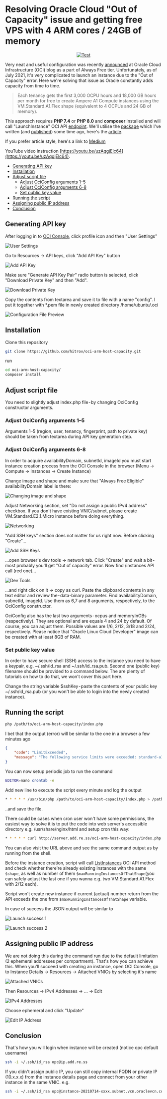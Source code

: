 # Resolving Oracle Cloud "Out of Capacity" issue and getting free VPS with 4 ARM cores / 24GB of memory

<p align="center">
  <a href="https://github.com/hitrov/oci-arm-host-capacity/actions"><img src="https://github.com/hitrov/oci-arm-host-capacity/workflows/Tests/badge.svg" alt="Test"></a>
</p>

Very neat and useful configuration was recently [announced](https://blogs.oracle.com/cloud-infrastructure/post/moving-to-ampere-a1-compute-instances-on-oracle-cloud-infrastructure-oci) at Oracle Cloud Infrastructure (OCI) blog as a part of Always Free tier. Unfortunately, as of July 2021, it's very complicated to launch an instance due to the "Out of Capacity" error. Here we're solving that issue as Oracle constantly adds capacity from time to time.

> Each tenancy gets the first 3,000 OCPU hours and 18,000 GB hours per month for free to create Ampere A1 Compute instances using the VM.Standard.A1.Flex shape (equivalent to 4 OCPUs and 24 GB of memory).

This approach requires **PHP 7.4** or **PHP 8.0** and **composer** installed and will call "LaunchInstance" OCI API [endpoint](https://docs.oracle.com/en-us/iaas/api/#/en/iaas/20160918/Instance/LaunchInstance). We'll utilise the [package](https://packagist.org/packages/hitrov/oci-api-php-request-sign) which I've written (and [published](https://github.com/hitrov/oci-api-php-request-sign)) some time ago, here's the [article](https://hitrov.medium.com/creating-mini-php-sdk-to-sign-oracle-cloud-infrastructure-api-requests-d91a224c7008?sk=5b4405c1124bfeac30a370630fd94126).

If you prefer article style, here's a link to [Medium](https://hitrov.medium.com/resolving-oracle-cloud-out-of-capacity-issue-and-getting-free-vps-with-4-arm-cores-24gb-of-6ecd5ede6fcc?sk=01d761f7cd80c77e0fed773972f4d1a8)

YouTube video instruction [https://youtu.be/uzAqgjElc64](https://youtu.be/uzAqgjElc64).

- [Generating API key](#generating-api-key)
- [Installation](#installation)
- [Adjust script file](#adjust-script-file)
  - [Adjust OciConfig arguments 1–5](#adjust-ociconfig-arguments-15)
  - [Adjust OciConfig arguments 6-8](#adjust-ociconfig-arguments-6-8)
  - [Set public key value](#set-public-key-value)
- [Running the script](#running-the-script)
- [Assigning public IP address](#assigning-public-ip-address)
- [Conclusion](#conclusion)

## Generating API key

After logging in to [OCI Console](http://cloud.oracle.com/), click profile icon and then "User Settings"

![User Settings](images/user-settings.png)

Go to Resources -> API keys, click "Add API Key" button

![Add API Key](images/add-api-key.png)

Make sure "Generate API Key Pair" radio button is selected, click "Download Private Key" and then "Add".

![Download Private Key](images/download-private-key.png)

Copy the contents from textarea and save it to file with a name "config". I put it together with *.pem file in newly created directory /home/ubuntu/.oci

![Configuration File Preview](images/config-file-preview.png)

## Installation

Clone this repository
```bash
git clone https://github.com/hitrov/oci-arm-host-capacity.git
```
run
```bash
cd oci-arm-host-capacity/
composer install
```

## Adjust script file

You need to slightly adjust index.php file - by changing OciConfig constructor arguments.

### Adjust OciConfig arguments 1–5

Arguments 1–5 (region, user, tenancy, fingerprint, path to private key) should be taken from textarea during API key generation step.

### Adjust OciConfig arguments 6-8

In order to acquire availabilityDomain, subnetId, imageId you must start instance creation process from the OCI Console in the browser (Menu -> Compute -> Instances -> Create Instance)

Change image and shape and make sure that "Always Free Eligible" availabilityDomain label is there:

![Changing image and shape](images/create-compute-instance.png)

Adjust Networking section, set "Do not assign a public IPv4 address" checkbox. If you don't have existing VNIC/subnet, please create VM.Standard.E2.1.Micro instance before doing everything.

![Networking](images/networking.png)

"Add SSH keys" section does not matter for us right now. Before clicking "Create"…

![Add SSH Keys](images/add-ssh-keys.png)

…open browser's dev tools -> network tab. Click "Create" and wait a bit - most probably you'll get "Out of capacity" error. Now find /instances API call (red one)…

![Dev Tools](images/dev-tools.png)

…and right click on it -> copy as curl. Paste the clipboard contents in any text editor and review the - data-binary parameter. Find availabilityDomain, subnetId, imageId. Use them as 6,7 and 8 arguments, respectively, to the OciConfig constructor.

OciConfig also has the last two arguments - ocpus and memoryInGBs (respectively). They are optional and are equals 4 and 24 by default. Of course, you can adjust them.  Possible values are 1/6, 2/12, 3/18 and 2/24, respectively. Please notice that "Oracle Linux Cloud Developer" image can be created with at least 8GB of RAM.

### Set public key value

In order to have secure shell (SSH) access to the instance you need to have a keypair, e.g. ~/.ssh/id_rsa and ~/.ssh/id_rsa.pub. Second one (public key) filename should be provided to a command below. The are plenty of tutorials on how to do that, we won't cover this part here.

Change the string variable $sshKey - paste the contents of your public key ~/.ssh/id_rsa.pub (or you won't be able to login into the newly created instance).

## Running the script

```bash
php /path/to/oci-arm-host-capacity/index.php
```

I bet that the output (error) will be similar to the one in a browser a few minutes ago

```json
{
    "code": "LimitExceeded",
    "message": "The following service limits were exceeded: standard-a1-memory-count, standard-a1-core-count. Request a service limit increase from the service limits page in the console. "
}
```

You can now setup periodic job to run the command

```bash
EDITOR=nano crontab -e
```

Add new line to execute the script every minute and log the output

```bash
* * * * * /usr/bin/php /path/to/oci-arm-host-capacity/index.php > /path/to/script.log
```

..and save the file.

There could be cases when cron user won't have some permissions, the easiest way to solve it is to put the code into web server's accessible directory e.g. /usr/share/nginx/html and setup cron this way:

```bash
* * * * * curl http://server.add.re.ss/oci-arm-host-capacity/index.php
```

You can also visit the URL above and see the same command output as by running from the shell.

Before the instance creation, script will call [ListInstances](https://docs.oracle.com/en-us/iaas/api/#/en/iaas/20160918/Instance/ListInstances) OCI API method and check whether there're already existing instances with the same `$shape`, as well as number of them `$maxRunningInstancesOfThatShape`(you can safely adjust the last one if you wanna e.g. two VM.Standard.A1.Flex with 2/12 each).

Script won't create new instance if current (actual) number return from the API exceeds the one from `$maxRunningInstancesOfThatShape` variable.

In case of success the JSON output will be similar to

![Launch success 1](images/launch-output-1.png)

![Launch success 2](images/launch-output-2.png)

## Assigning public IP address

We are not doing this during the command run due to the default limitation (2 ephemeral addresses per compartment). That's how you can achieve this. When you'll succeed with creating an instance, open OCI Console, go to Instance Details -> Resources -> Attached VNICs by selecting it's name

![Attached VNICs](images/attached-vnics.png)

Then Resources -> IPv4 Addresses -> … -> Edit

![IPv4 Addresses](images/ipv4-addresses.png)

Choose ephemeral and click "Update"

![Edit IP Address](images/edit-ip-address.png)

## Conclusion

That's how you will login when instance will be created (notice opc default username)

```bash
ssh -i ~/.ssh/id_rsa opc@ip.add.re.ss
```

If you didn't assign public IP, you can still copy internal FQDN or private IP (10.x.x.x) from the instance details page and connect from your other instance in the same VNIC. e.g.

```bash
ssh -i ~/.ssh/id_rsa opc@instance-20210714-xxxx.subnet.vcn.oraclevcn.com
```
